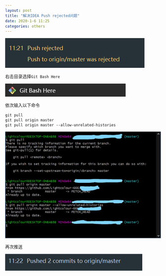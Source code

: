 ```yaml
---
layout: post
title: "解决IDEA Push rejected问题"
date: 2020-1-6 11:25
categories: others
---
```


![a](/assets/others/2020-1-6-2.png)

右击目录选择`Git Bash Here`

![a](/assets/others/2020-1-6-4.png)

依次输入以下命令


```
git pull
git pull origin master
git pull origin master --allow-unrelated-histories
```

![a](/assets/others/2020-1-6-1.png)

再次推送

![a](/assets/others/2020-1-6-3.png)